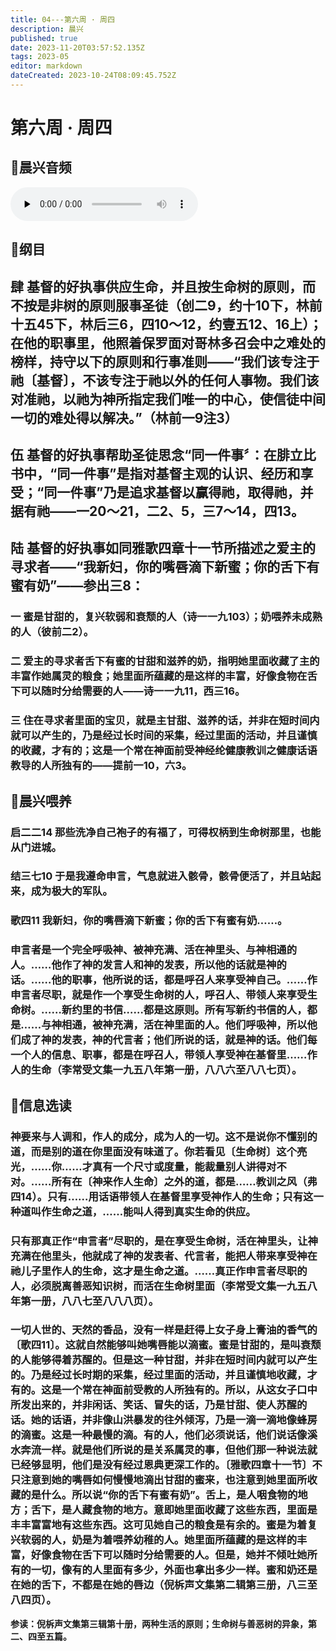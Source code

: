 ```yaml
---
title: 04---第六周 · 周四
description: 晨兴
published: true
date: 2023-11-20T03:57:52.135Z
tags: 2023-05
editor: markdown
dateCreated: 2023-10-24T08:09:45.752Z
---
```


# 第六周 · 周四
## 🎵晨兴音频
<audio id="audio" controls="" preload="none">
      <source id="mp3" src="/2023-05/week6/week6day4.mp3">
</audio>

## 📖纲目

## 肆  基督的好执事供应生命，并且按生命树的原则，而不按是非树的原则服事圣徒（创二9，约十10下，林前十五45下，林后三6，四10～12，约壹五12、16上）；在他的职事里，他照着保罗面对哥林多召会中之难处的榜样，持守以下的原则和行事准则——“我们该专注于祂〔基督〕，不该专注于祂以外的任何人事物。我们该对准祂，以祂为神所指定我们唯一的中心，使信徒中间一切的难处得以解决。”（林前一9注3）

## 伍  基督的好执事帮助圣徒思念“同一件事〞：在腓立比书中，“同一件事”是指对基督主观的认识、经历和享受；“同一件事”乃是追求基督以赢得祂，取得祂，并据有祂——一20～21，二2、5，三7～14，四13。

## 陆  基督的好执事如同雅歌四章十一节所描述之爱主的寻求者——“我新妇，你的嘴唇滴下新蜜；你的舌下有蜜有奶”——参出三8：

### 一  蜜是甘甜的，复兴软弱和衰颓的人（诗一一九103）；奶喂养未成熟的人（彼前二2）。

### 二  爱主的寻求者舌下有蜜的甘甜和滋养的奶，指明她里面收藏了主的丰富作她属灵的粮食；她里面所蕴藏的是这样的丰富，好像食物在舌下可以随时分给需要的人——诗一一九11，西三16。

### 三 住在寻求者里面的宝贝，就是主甘甜、滋养的话，并非在短时间内就可以产生的，乃是经过长时间的采集，经过里面的活动，并且谨慎的收藏，才有的；这是一个常在神面前受神经纶健康教训之健康话语教导的人所独有的——提前一10，六3。

## 📖晨兴喂养

### **启二二14    那些洗净自己袍子的有福了，可得权柄到生命树那里，也能从门进城。**

### **结三七10    于是我遵命申言，气息就进入骸骨，骸骨便活了，并且站起来，成为极大的军队。**

### **歌四11    我新妇，你的嘴唇滴下新蜜；你的舌下有蜜有奶……。**

### 申言者是一个完全呼吸神、被神充满、活在神里头、与神相通的人。……他作了神的发言人和神的发表，所以他的话就是神的话。……他的职事，他所说的话，都是呼召人来享受神自己。……作申言者尽职，就是作一个享受生命树的人，呼召人、带领人来享受生命树。……新约里的书信……都是这原则。所有写新约书信的人，都是……与神相通，被神充满，活在神里面的人。他们呼吸神，所以他们成了神的发表，神的代言者；他们所说的话，就是神的话。他们每一个人的信息、职事，都是在呼召人，带领人享受神在基督里……作人的生命（李常受文集一九五八年第一册，八八六至八八七页）。

## 📖信息选读

### 神要来与人调和，作人的成分，成为人的一切。这不是说你不懂别的道，而是别的道在你里面没有味道了。你若看见〔生命树〕这个亮光，……你……才真有一个尺寸或度量，能裁量别人讲得对不对。……所有在〔神来作人生命〕之外的道，都是……教训之风（弗四14）。只有……用话语带领人在基督里享受神作人的生命；只有这一种道叫作生命之道，……能叫人得到真实生命的供应。

### 只有那真正作“申言者”尽职的，是在享受生命树，活在神里头，让神充满在他里头，他就成了神的发表者、代言者，能把人带来享受神在祂儿子里作人的生命，这才是生命之道。……真正作申言者尽职的人，必须脱离善恶知识树，而活在生命树里面（李常受文集一九五八年第一册，八八七至八八八页）。

### 一切人世的、天然的香品，没有一样是赶得上女子身上膏油的香气的〔歌四11〕。这就自然能够叫她嘴唇能以滴蜜。蜜是甘甜的，是叫衰颓的人能够得着苏醒的。但是这一种甘甜，并非在短时间内就可以产生的。乃是经过长时期的采集，经过里面的活动，并且谨慎地收藏，才有的。这是一个常在神面前受教的人所独有的。所以，从这女子口中所发出来的，并非闲话、笑话、冒失的话，乃是甘甜、使人苏醒的话。她的话语，并非像山洪暴发的往外倾泻，乃是一滴一滴地像蜂房的滴蜜。这是一种最慢的滴。有的人，他们必须说话，他们说话像溪水奔流一样。就是他们所说的是关系属灵的事，但他们那一种说法就已经够显明，他们是没有经过恩典更深工作的。〔雅歌四章十一节〕不只注意到她的嘴唇如何慢慢地滴出甘甜的蜜来，也注意到她里面所收藏的是什么。所以说“你的舌下有蜜有奶”。舌上，是人咽食物的地方；舌下，是人藏食物的地方。意即她里面收藏了这些东西，里面是丰丰富富地有这些东西。这可见她自己的粮食是有余的。蜜是为着复兴软弱的人，奶是为着喂养幼稚的人。她里面所蕴藏的是这样的丰富，好像食物在舌下可以随时分给需要的人。但是，她并不倾吐她所有的一切，像有的人里面有多少，外面也拿出多少一样。蜜和奶还是在她的舌下，不都是在她的唇边（倪柝声文集第二辑第三册，八三至八四页）。

**参读：倪柝声文集第三辑第十册，两种生活的原则；生命树与善恶树的异象，第二、四至五篇。**
<!-- Google tag (gtag.js) -->
<script async src="https://www.googletagmanager.com/gtag/js?id=G-1P8709Z16T"></script>
<script>
  window.dataLayer = window.dataLayer || [];
  function gtag(){dataLayer.push(arguments);}
  gtag('js', new Date());

  gtag('config', 'G-1P8709Z16T');
</script>

